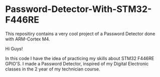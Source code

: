 # Password-Detector-With-STM32-F446RE
This repositiry contains a very cool project of a Password Detector done with ARM-Cortex M4.

Hi Guys!

In this code I have the idea of practicing my skills about STM32 F446RE GPIO'S.
I made a Password Detector, inspired of my Digital Electronic classes in the 2 year of my technician course.


